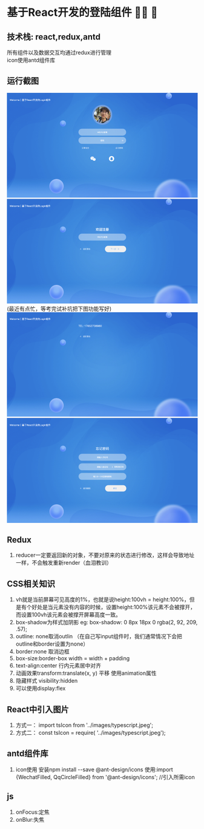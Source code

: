 # 基于React开发的登陆组件 :technologist: :stars:

## 技术栈: react,redux,antd 
所有组件以及数据交互均通过redux进行管理          
icon使用antd组件库

## 运行截图
![](./src/asset/images/screenshot/screenshot1.png)
![](./src/asset/images/screenshot/screenshot2.png)
(最近有点忙，等考完试补坑把下图功能写好)
![](./src/asset/images/screenshot/screenshot3.png)
![](./src/asset/images/screenshot/screenshot4.png)


## Redux
1. reducer一定要返回新的对象，不要对原来的状态进行修改，这样会导致地址一样，不会触发重新render（血泪教训）

## CSS相关知识
1. vh就是当前屏幕可见高度的1%，也就是说height:100vh = height:100%，但是有个好处是当元素没有内容的时候，设置height:100%该元素不会被撑开，而设置100vh该元素会被撑开屏幕高度一致。
2. box-shadow为样式加阴影 eg: box-shadow: 0 8px 18px 0 rgba(2, 92, 209, .57);
3. outline: none取消outlin （在自己写input组件时，我们通常情况下会把outline和border设置为none）
4. border:none 取消边框
5. box-size:border-box width = width + padding
6. text-align:center 行内元素居中对齐
7. 动画效果transform:translate(x, y) 平移 使用animation属性
8. 隐藏样式 visibility:hidden
9. 可以使用display:flex

## React中引入图片
1. 方式一： import tsIcon from '../images/typescript.jpeg';
2. 方式二： const tsIcon = require( '../images/typescript.jpeg');

## antd组件库
1. icon使用 安装npm install --save @ant-design/icons 使用:import {WechatFilled, QqCircleFilled} from '@ant-design/icons'; //引入所需icon

## js
1. onFocus:定焦
2. onBlur:失焦
